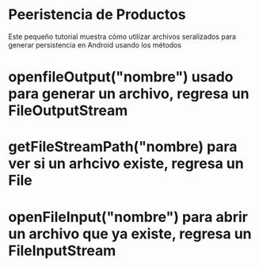 # Peeristencia de Productos
Este pequeño tutorial muestra cómo utilizar archivos seralizados para generar persistencia en Android usando los métodos
# openfileOutput("nombre") usado para generar un archivo, regresa un FileOutputStream
# getFileStreamPath("nombre) para ver si un arhcivo existe, regresa un File
# openFileInput("nombre") para abrir un archivo que ya existe, regresa un FileInputStream


